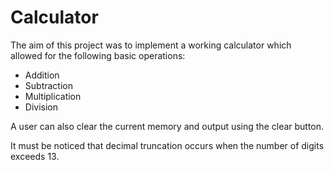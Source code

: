 # Calculator

The aim of this project was to implement a working calculator which allowed for the following basic operations:

- Addition
- Subtraction
- Multiplication
- Division

A user can also clear the current memory and output using the clear 
button.

It must be noticed that decimal truncation occurs when the number of 
digits exceeds 13.